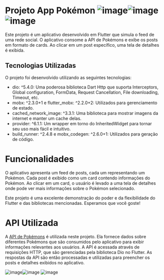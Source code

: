 # Projeto App Pokémon ![image](https://github.com/Atla33/Pokedex_Flutter/assets/92339449/273d10b8-0539-49a2-be3a-d0d75a7af401)![image](https://github.com/Atla33/Pokedex_Flutter/assets/92339449/261f9624-b80e-444f-a33c-9066540f7a7e)![image](https://github.com/Atla33/Pokedex_Flutter/assets/92339449/5f646242-2d6b-49df-9334-fe56074af027)

Este projeto é um aplicativo desenvolvido em Flutter que simula o feed de uma rede social. O aplicativo consome a API de Pokémons e exibe os posts em formato de cards. Ao clicar em um post específico, uma tela de detalhes é exibida.

## Tecnologias Utilizadas
O projeto foi desenvolvido utilizando as seguintes tecnologias:

- dio: ^5.4.0: Uma poderosa biblioteca Dart Http que suporta Interceptors, Global configuration, FormData, Request Cancellation, File downloading, Timeout, etc.
- mobx: ^2.3.0+1 e flutter_mobx: ^2.2.0+2: Utilizados para gerenciamento de estado.
- cached_network_image: ^3.3.1: Uma biblioteca para mostrar imagens da internet e manter um cache delas.
- provider: ^6.1.1: Um wrapper em torno do InheritedWidget para tornar seu uso mais fácil e intuitivo.
- build_runner: ^2.4.8 e mobx_codegen: ^2.6.0+1: Utilizados para geração de código.

# Funcionalidades

O aplicativo apresenta um feed de posts, cada um representando um Pokémon. Cada post é exibido como um card contendo informações do Pokémon. Ao clicar em um card, o usuário é levado a uma tela de detalhes onde pode ver mais informações sobre o Pokémon selecionado.

Este projeto é uma excelente demonstração do poder e da flexibilidade do Flutter e das bibliotecas mencionadas. Esperamos que você goste!

# API Utilizada

A [API de Pokémons](https://raw.githubusercontent.com/Biuni/PokemonGO-Pokedex/master/pokedex.json) é utilizada neste projeto. Ela fornece dados sobre diferentes Pokémons que são consumidos pelo aplicativo para exibir informações relevantes aos usuários. A API é acessada através de requisições HTTP, que são gerenciadas pela biblioteca Dio no Flutter. As respostas da API são então processadas e utilizadas para preencher os posts e detalhes exibidos no aplicativo.


![image](https://github.com/Atla33/Pokedex_Flutter/assets/92339449/273d10b8-0539-49a2-be3a-d0d75a7af401)![image](https://github.com/Atla33/Pokedex_Flutter/assets/92339449/261f9624-b80e-444f-a33c-9066540f7a7e)
![image](https://github.com/Atla33/Pokedex_Flutter/assets/92339449/5f646242-2d6b-49df-9334-fe56074af027)



